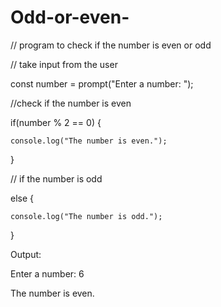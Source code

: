 # Odd-or-even- 
// program to check if the number is even or odd

// take input from the user

const number = prompt("Enter a number: ");

//check if the number is even

if(number % 2 == 0) {

    console.log("The number is even.");

}

// if the number is odd

else {

    console.log("The number is odd.");

}

Output:

Enter a number: 6

The number is even.
